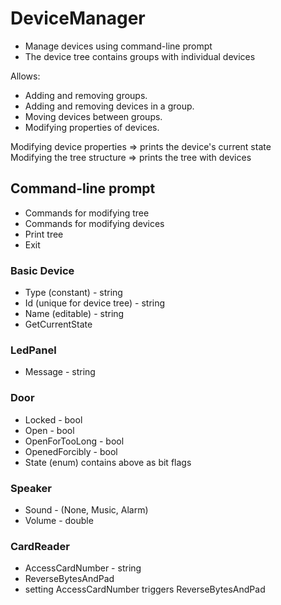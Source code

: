 # DeviceManager
- Manage devices using command-line prompt
- The device tree contains groups with individual devices

Allows:
- Adding and removing groups.
- Adding and removing devices in a group.
- Moving devices between groups.
- Modifying properties of devices.

Modifying device properties => prints the device's current state  
Modifying the tree structure => prints the tree with devices

## Command-line prompt
- Commands for modifying tree
- Commands for modifying devices
- Print tree
- Exit

### Basic Device
- Type (constant) - string
- Id (unique for device tree) - string
- Name (editable) - string
- GetCurrentState

### LedPanel
- Message - string

### Door
- Locked - bool
- Open - bool
- OpenForTooLong - bool
- OpenedForcibly - bool
- State (enum) contains above as bit flags

### Speaker
- Sound - (None, Music, Alarm)
- Volume - double

### CardReader
- AccessCardNumber - string
- ReverseBytesAndPad
- setting AccessCardNumber triggers ReverseBytesAndPad

